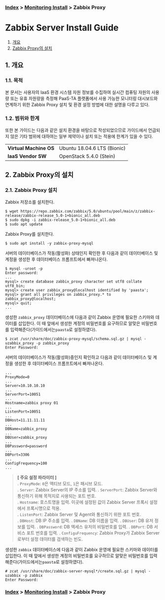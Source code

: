### [Index](https://github.com/PaaS-TA/Guide/tree/working-new-template) > [Monitoring Install](PAAS-TA_MONITORING_INSTALL_GUIDE.md) > Zabbix Proxy


# Zabbix Server Install Guide
1. [개요](#1)
2. [Zabbix Proxy의 설치](#2)

 
## <div id="1">1. 개요


### 1.1. 목적
본 문서는 사용자의 IaaS 환경 시스템 자원 정보를 수집하여 실시간 컴퓨팅 자원의 사용량 또는 유휴 자원량을 측정해 PaaS-TA 플랫폼에서 사용 가능한 모니터링 대시보드와 연계하기 위한 Zabbix Proxy 설치 및 환경 설정 방법에 대한 설명을 다루고 있다.
  

### 1.2. 범위와 한계
또한 본 가이드는 다음과 같은 설치 환경을 바탕으로 작성되었으므로 가이드에서 언급되지 않은 기타 범위에 대하여는 일부 제약이나 설치 또는 적용에 한계가 있을 수 있다.

<table>
   <tr>
     <td><b>Virtual Machine OS</b></td>
     <td>Ubuntu 18.04.6 LTS (Bionic)</td>
   </tr>
   <tr>
     <td><b>IaaS Vendor SW</b></td>
     <td>OpenStack 5.4.0 (Stein)
     </td>
   </tr>
 </table>


## <div id="2">2. Zabbix Proxy의 설치


### 2.1. Zabbix Proxy 설치
Zabbix 저장소를 설치한다.
```
$ wget https://repo.zabbix.com/zabbix/5.0/ubuntu/pool/main/z/zabbix-release/zabbix-release_5.0-1+bionic_all.deb
$ sudo dpkg -i zabbix-release_5.0-1+bionic_all.deb
$ sudo apt update
```

Zabbix Proxy를 설치한다.
```
$ sudo apt install -y zabbix-proxy-mysql
```

서버의 데이터베이스가 작동(활성화) 상태인지 확인한 후 다음과 같이 데이터베이스 및 계정을 생성한 후 데이터베이스 프롬프트에서 빠져나온다.
```
$ mysql -uroot -p
Enter password: 
...
mysql> create database zabbix_proxy character set utf8 collate utf8_bin;
mysql> create user zabbix_proxy@localhost identified by 'paasta';
mysql> grant all privileges on zabbix_proxy.* to zabbix_proxy@localhost;
mysql> quit;
...
```

생성한 `zabbix_proxy` 데이터베이스에 다음과 같이 Zabbix 운영에 필요한 스키마와 데이터를 삽입한다. 이 때 앞에서 생성한 계정의 비밀번호를 요구하므로 알맞은 비밀번호를 입력해준다(가이드에서는`paasta`로 설정하였다).
```
$ zcat /usr/share/doc/zabbix-proxy-mysql/schema.sql.gz | mysql -uzabbix_proxy -p zabbix_proxy
Enter Password:
```

서버의 데이터베이스가 작동(활성화)중인지 확인하고 다음과 같이 데이터베이스 및 계정을 생성한 후 데이터베이스 프롬프트에서 빠져나온다.
```
...
ProxyMode=0
...
Server=10.10.10.10
...
ServerPort=10051
...
Hostname=zabbix proxy 01
...
ListenPort=10051
...
DBHost=11.11.11.11
...
DBName=zabbix_proxy
...
DBUser=zabbix_proxy
...
DBPassword=password
...
DBPort=3306
...
ConfigFrequency=100	
...
```

> **[ 주요 설정 파라미터 ]**  
. `ProxyMode`: `0`은 액티브 모드, `1`은 패시브 모드.  
. `Server`: Zabbix Server의 IP 주소를 입력.
. `ServerPort`: Zabbix Server와 통신하기 위해 목적지로 사용되는 포트 번호.  
. `Hostname`: 호스트명을 입력. 이곳에 설정된 값이 Zabbix Server 프록시 설정에서 프록시명으로 적용.  
. `ListenPort`: Zabbix Server 및 Agent와 통신하기 위한 포트 번호.  
. `DBHost`: DB IP 주소를 입력.
. `DBName`: DB 이름을 입력.
. `DBUser`: DB 유저 정보를 입력.
. `DBPassword`: DB 액세스 유저의 비밀번호를 입력.
. `DBPort`: DB 서비스 포트 번호를 입력. 
. `ConfiguFrequency`: Zabbix Proxy가 Zabbix Server로부터 설정 데이터를 검색하는 빈도.

생성한 `zabbix` 데이터베이스에 다음과 같이 Zabbix 운영에 필요한 스키마와 데이터를 삽입한다. 이 때 앞에서 생성한 계정의 비밀번호를 요구하므로 알맞은 비밀번호를 입력해준다(가이드에서는`paasta`로 설정하였다).
```
# zcat /usr/share/doc/zabbix-server-mysql*/create.sql.gz | mysql -uzabbix -p zabbix
Enter Password:
```


### [Index](https://github.com/PaaS-TA/Guide/tree/working-new-template) > [Monitoring Install](PAAS-TA_MONITORING_INSTALL_GUIDE.md) > Zabbix Proxy